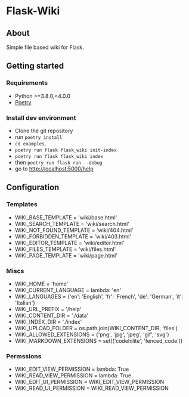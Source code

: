 # Flask-Wiki

## About

Simple file based wiki for Flask.

## Getting started

### Requirements

* Python >=3.8.0,<4.0.0
* [Poetry](https://python-poetry.org/)

### Install dev environment

* Clone the git repository
* run `poetry install`
* `cd examples`,
* `poetry run flask flask_wiki init-index`
* `poetry run flask flask_wiki index`
* then `poetry run flask run --debug`
* go to [http://localhost:5000/help](http://localhost:5000/help)

## Configuration

### Templates

* WIKI_BASE_TEMPLATE = 'wiki/base.html'
* WIKI_SEARCH_TEMPLATE = 'wiki/search.html'
* WIKI_NOT_FOUND_TEMPLATE = 'wiki/404.html'
* WIKI_FORBIDDEN_TEMPLATE = 'wiki/403.html'
* WIKI_EDITOR_TEMPLATE = 'wiki/editor.html'
* WIKI_FILES_TEMPLATE = 'wiki/files.html'
* WIKI_PAGE_TEMPLATE = 'wiki/page.html'

### Miscs

* WIKI_HOME = 'home'
* WIKI_CURRENT_LANGUAGE = lambda: 'en'
* WIKI_LANGUAGES = {'en': 'English', 'fr': 'French', 'de': 'German', 'it': 'Italian'}
* WIKI_URL_PREFIX = '/help'
* WIKI_CONTENT_DIR = './data'
* WIKI_INDEX_DIR = './index'
* WIKI_UPLOAD_FOLDER = os.path.join(WIKI_CONTENT_DIR, 'files')
* WIKI_ALLOWED_EXTENSIONS = {'png', 'jpg', 'jpeg', 'gif', 'svg'}
* WIKI_MARKDOWN_EXTENSIONS = set(('codehilite', 'fenced_code'))

### Permssions

* WIKI_EDIT_VIEW_PERMISSION = lambda: True
* WIKI_READ_VIEW_PERMISSION = lambda: True
* WIKI_EDIT_UI_PERMISSION = WIKI_EDIT_VIEW_PERMISSION
* WIKI_READ_UI_PERMISSION = WIKI_READ_VIEW_PERMISSION
